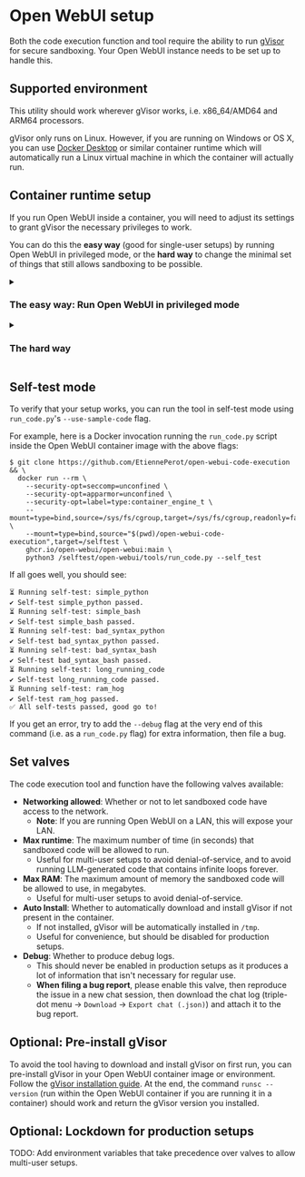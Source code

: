 # Open WebUI setup

Both the code execution function and tool require the ability to run [gVisor](https://gvisor.dev) for secure sandboxing. Your Open WebUI instance needs to be set up to handle this.

## Supported environment

This utility should work wherever gVisor works, i.e. x86_64/AMD64 and ARM64 processors.

gVisor only runs on Linux. However, if you are running on Windows or OS X, you can use [Docker Desktop](https://www.docker.com/products/docker-desktop/) or similar container runtime which will automatically run a Linux virtual machine in which the container will actually run.

## Container runtime setup

If you run Open WebUI inside a container, you will need to adjust its settings to grant gVisor the necessary privileges to work.

You can do this the **easy way** (good for single-user setups) by running Open WebUI in privileged mode, or the **hard way** to change the minimal set of things that still allows sandboxing to be possible.

<details>
<summary>

### The easy way: Run Open WebUI in privileged mode

</summary>

* On **Docker**: Add `--privileged=true` to `docker run`.
* On **Kubernetes**: Set `spec.securityContext.privileged` to `true`.

**This will remove all security measures** from the Open WebUI container. From a security perspective, this is roughly equivalent to running the Open WebUI server as root outside of a container on the host machine. However, **code running as part of this code execution function/tool will still run in a secure gVisor sandbox** and cannot impact the host or the Open WebUI container.

This is adequate for single-user setups not exposed to the outside Internet, while still providing strong security against LLMs generating malicious code. However, if you are running a multi-user setup, or if you do not fully trust Open WebUI's code, or the Open WebUI server's HTTP port is exposed to the outside Internet, you may want to harden it further. If so, **don't** set the `privileged` setting, and read on to the hard way instead.

</details>

<details>
<summary>

### The hard way

</summary>

The below is the minimal subset of changes that `--privileged=true` does that is still necessary for sandboxing to work.

* Remove the container's default **system call filter** (`seccomp`):
    * On **Docker**: Add `--security-opt=seccomp=unconfined` to `docker run`.
    * On **Kubernetes**: Set [`spec.securityContext.seccompProfile.type`](https://kubernetes.io/docs/tasks/configure-pod-container/security-context/#set-the-seccomp-profile-for-a-container) to `Unconfined`.
    * If you would like to use a specific seccomp profile rather than running without system call filtering, you can use [Dangerzone's seccomp profile](https://github.com/freedomofpress/dangerzone/blob/main/share/seccomp.gvisor.json) which is tuned to allow gVisor system calls through.
    * **Why**: By default, some system calls are blocked by the [container runtime's default system call filter](https://docs.docker.com/engine/security/seccomp/#significant-syscalls-blocked-by-the-default-profile). The use of these system calls **enhances security when running subcontainers**, but they are blocked by default because most containerized applications don't ever *need* to create subcontainers. gVisor, however, does. Specifically, gVisor needs to:
        * ... create isolated namespaces using the [`unshare(2)` system call](https://www.man7.org/linux/man-pages/man2/unshare.2.html)
        * ... create isolated chroots via the [`mount(2)` system call](https://www.man7.org/linux/man-pages/man2/mount.2.html)
        * ... `pivot_root` into these roots via the [`pivot_root(2)` system call](https://www.man7.org/linux/man-pages/man2/pivot_root.2.html)
        * ... trace sandboxed processes to block their system calls from reaching the host Linux kernel using the [`ptrace(2)` system call](https://www.man7.org/linux/man-pages/man2/ptrace.2.html)
* **Mount `cgroupfs` as writable**:
    * On **Docker**: Add `--mount=type=bind,source=/sys/fs/cgroup,target=/sys/fs/cgroup,readonly=false` to `docker run`.
    * On **Kubernetes**: Add a [`hostPath` volume](https://kubernetes.io/docs/concepts/storage/volumes/#hostpath) with `path` set to `/sys/fs/cgroup`, then mount it in your container's `volumeMounts` with options `mountPath` set to `/sys/fs/cgroup` and `readOnly` set to `false`.
    * **Why**: This is needed so that gVisor can create child [cgroups](https://en.wikipedia.org/wiki/Cgroups), necessary to enforce per-sandbox resource usage limits.
* Remove the container's default **AppArmor profile**:
    * On **Docker**: Add `--security-opt=apparmor=unconfined` to `docker run`.
    * On **Kubernetes**: Set [`spec.securityContext.appArmorProfile.type`](https://kubernetes.io/docs/tasks/configure-pod-container/security-context/#set-the-apparmor-profile-for-a-container) to `Unconfined`.
    * **Why**: By default, the capability to `mount` filesystems are blocked by the [container runtime's default AppArmor profile](https://github.com/moby/moby/blob/96ea6e0f9bed4b6936f4b266b207100812aec0b7/profiles/apparmor/template.go#L45). In order to sandbox itself, gVisor uses [`pivot_root(2)`](https://www.man7.org/linux/man-pages/man2/pivot_root.2.html)s to restrict its own view of the filesystem. For this to work, it needs a minimal set of mounted filesystems to exist in that view, hence needing to `mount` them there.
* **Set the `container_engine_t` SELinux label**:
    * On **Docker**: Add `--security-opt=label=type:container_engine_t` to `docker run`.
    * On **Kubernetes**: Set [`spec.securityContext.seLinuxOptions.type`](https://kubernetes.io/docs/tasks/configure-pod-container/security-context/#assign-selinux-labels-to-a-container) to `container_engine_t`.
    * **Why**: The default SELinux label for containers (`container_t`) does not allow the creation of namespaces, which gVisor requires for additional isolation . The `container_engine_t` label allows this.
    * If you don't have SELinux enabled, this setting does nothing and may be omitted.

</details>

## Self-test mode

To verify that your setup works, you can run the tool in self-test mode using `run_code.py`'s `--use-sample-code` flag.

For example, here is a Docker invocation running the `run_code.py` script inside the Open WebUI container image with the above flags:

```shell
$ git clone https://github.com/EtiennePerot/open-webui-code-execution && \
  docker run --rm \
    --security-opt=seccomp=unconfined \
    --security-opt=apparmor=unconfined \
    --security-opt=label=type:container_engine_t \
    --mount=type=bind,source=/sys/fs/cgroup,target=/sys/fs/cgroup,readonly=false \
    --mount=type=bind,source="$(pwd)/open-webui-code-execution",target=/selftest \
    ghcr.io/open-webui/open-webui:main \
    python3 /selftest/open-webui/tools/run_code.py --self_test
```

If all goes well, you should see:

```
⏳ Running self-test: simple_python
✔ Self-test simple_python passed.
⏳ Running self-test: simple_bash
✔ Self-test simple_bash passed.
⏳ Running self-test: bad_syntax_python
✔ Self-test bad_syntax_python passed.
⏳ Running self-test: bad_syntax_bash
✔ Self-test bad_syntax_bash passed.
⏳ Running self-test: long_running_code
✔ Self-test long_running_code passed.
⏳ Running self-test: ram_hog
✔ Self-test ram_hog passed.
✅ All self-tests passed, good go to!
```

If you get an error, try to add the `--debug` flag at the very end of this command (i.e. as a `run_code.py` flag) for extra information, then file a bug.

## Set valves

The code execution tool and function have the following valves available:

* **Networking allowed**: Whether or not to let sandboxed code have access to the network.
  * **Note**: If you are running Open WebUI on a LAN, this will expose your LAN.
* **Max runtime**: The maximum number of time (in seconds) that sandboxed code will be allowed to run.
  * Useful for multi-user setups to avoid denial-of-service, and to avoid running LLM-generated code that contains infinite loops forever.
* **Max RAM**: The maximum amount of memory the sandboxed code will be allowed to use, in megabytes.
  * Useful for multi-user setups to avoid denial-of-service.
* **Auto Install**: Whether to automatically download and install gVisor if not present in the container.
  * If not installed, gVisor will be automatically installed in `/tmp`.
  * Useful for convenience, but should be disabled for production setups.
* **Debug**: Whether to produce debug logs.
  * This should never be enabled in production setups as it produces a lot of information that isn't necessary for regular use.
  * **When filing a bug report**, please enable this valve, then reproduce the issue in a new chat session, then download the chat log (triple-dot menu → `Download` → `Export chat (.json)`) and attach it to the bug report.

## Optional: Pre-install gVisor

To avoid the tool having to download and install gVisor on first run, you can pre-install gVisor in your Open WebUI container image or environment. Follow the [gVisor installation guide](https://gvisor.dev/docs/user_guide/install/). At the end, the command `runsc --version` (run within the Open WebUI container if you are running it in a container) should work and return the gVisor version you installed.

## Optional: Lockdown for production setups

TODO: Add environment variables that take precedence over valves to allow multi-user setups.
